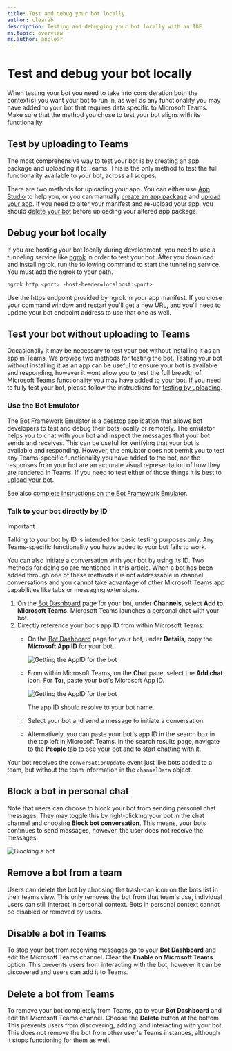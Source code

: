 ```yaml
---
title: Test and debug your bot locally
author: clearab
description: Testing and debugging your bot locally with an IDE
ms.topic: overview
ms.author: anclear
---
```

# Test and debug your bot locally

When testing your bot you need to take into consideration both the context(s) you want your bot to run in, as well as any functionality you may have added to your bot that requires data specific to Microsoft Teams. Make sure that the method you chose to test your bot aligns with its functionality.

## Test by uploading to Teams

The most comprehensive way to test your bot is by creating an app package and uploading it to Teams. This is the only method to test the full functionality available to your bot, across all scopes.

There are two methods for uploading your app. You can either use [App Studio](~/concepts/build-and-test/app-studio-overview.md) to help you, or you can manually [create an app package](~/concepts/build-and-test/apps-package.md) and [upload your app](~/concepts/deploy-and-publish/apps-upload.md). If you need to alter your manifest and re-upload your app, you should [delete your bot](#deleting-a-bot-from-teams) before uploading your altered app package.

## Debug your bot locally

If you are hosting your bot locally during development, you need to use a tunneling service like [ngrok](https://ngrok.com/) in order to test your bot. After you download and install ngrok, run the following command to start the tunneling service. You must add the ngrok to your path.

```bash
ngrok http <port> -host-header=localhost:<port>
```

Use the https endpoint provided by ngrok in your app manifest. If you close your command window and restart you'll get a new URL, and you'll need to update your bot endpoint address to use that one as well.

## Test your bot without uploading to Teams

Occasionally it may be necessary to test your bot without installing it as an app in Teams. We provide two methods for testing the bot. Testing your bot without installing it as an app can be useful to ensure your bot is available and responding, however it wont allow you to test the full breadth of Microsoft Teams functionality you may have added to your bot. If you need to fully test your bot, please follow the instructions for [testing by uploading](#test-by-uploading-to-teams).

### Use the Bot Emulator

The Bot Framework Emulator is a desktop application that allows bot developers to test and debug their bots locally or remotely. The emulator helps you to chat with your bot and inspect the messages that your bot sends and receives. This can be useful for verifying that your bot is available and responding. However, the emulator does not permit you to test any Teams-specific functionality you have added to the bot, nor the responses from your bot are an accurate visual representation of how they are rendered in Teams. If you need to test either of those things it is best to [upload your bot](#test-by-uploading-to-teams).

See also [complete instructions on the Bot Framework Emulator](/azure/bot-service/bot-service-debug-emulator?view=azure-bot-service-4.0).

### Talk to your bot directly by ID

>[!Important]
>Talking to your bot by ID is intended for basic testing purposes only. Any Teams-specific functionality you have added to your bot fails to work.

You can also initiate a conversation with your bot by using its ID. Two methods for doing so are mentioned in this article. When a bot has been added through one of these methods it is not addressable in channel conversations and you cannot take advantage of other Microsoft Teams app capabilities like tabs or messaging extensions.

1. On the [Bot Dashboard](https://dev.botframework.com/bots) page for your bot, under **Channels**, select **Add to Microsoft Teams**. Microsoft Teams launches a personal chat with your bot.
2. Directly reference your bot's app ID from within Microsoft Teams:
   * On the [Bot Dashboard](https://dev.botframework.com/bots) page for your bot, under **Details**, copy the **Microsoft App ID** for your bot.
  
     ![Getting the AppID for the bot](~/assets/images/bots_appid_botframework.png)
  
   * From within Microsoft Teams, on the **Chat** pane, select the **Add chat** icon. For **To:**, paste your bot's Microsoft App ID.
  
     ![Getting the AppID for the bot](~/assets/images/bots_uploading.png)

     The app ID should resolve to your bot name.

   * Select your bot and send a message to initiate a conversation.
   * Alternatively, you can paste your bot's app ID in the search box in the top left in Microsoft Teams. In the search results page, navigate to the **People** tab to see your bot and to start chatting with it.

Your bot receives the `conversationUpdate` event just like bots added to a team, but without the team information in the `channelData` object.

## Block a bot in personal chat

Note that users can choose to block your bot from sending personal chat messages. They may toggle this by right-clicking your bot in the chat channel and choosing **Block bot conversation**. This means, your bots continues to send messages, however, the user does not receive the messages.

![Blocking a bot](~/assets/images/bots/botdisable.png)

## Remove a bot from a team

Users can delete the bot by choosing the trash-can icon on the bots list in their teams view. This only removes the bot from that team's use, individual users can still interact in personal context. Bots in personal context cannot be disabled or removed by users.

## Disable a bot in Teams

To stop your bot from receiving messages go to your **Bot Dashboard** and edit the Microsoft Teams channel. Clear the **Enable on Microsoft Teams** option. This prevents users from interacting with the bot, however it can be discovered and users can add it to Teams.

## Delete a bot from Teams

To remove your bot completely from Teams, go to your **Bot Dashboard** and edit the Microsoft Teams channel. Choose the **Delete** button at the bottom. This prevents users from discovering, adding, and interacting with your bot. This does not remove the bot from other user's Teams instances, although it stops functioning for them as well.
